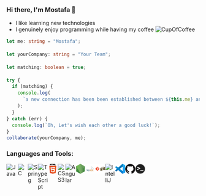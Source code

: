 ### Hi there, I'm Mostafa 👋 

- I like learning new technologies
- I genuinely enjoy programming while having my coffee    <img align="centered" alt="CupOfCoffee" width="16px" src="https://upload.wikimedia.org/wikipedia/commons/thumb/6/6e/Vector_cup_of_coffee.svg/468px-Vector_cup_of_coffee.svg.png" />




```typescript
let me: string = "Mostafa";

let yourCompany: string = "Your Team";

let matching: boolean = true;

try {
  if (matching) {
    console.log(
      `a new connection has been been established between ${this.me} and ${this.yourCompany}  `
    );
  }
} catch (err) {
  console.log(`Oh, Let's wish each other a good luck!`);
}
collaborate(yourCompany, me);


```






### Languages and Tools:
<img align="left" alt="Java" width="30px" src="https://cdn.worldvectorlogo.com/logos/java.svg" />
<img align="left" alt="C" width="26px" src="https://cdn.worldvectorlogo.com/logos/c.svg" />
<img align="left" alt="Spring" width="26px" src="https://cdn.worldvectorlogo.com/logos/spring-3.svg" />
<img align="left" alt="TypeScript" width="26px" src="https://cdn.worldvectorlogo.com/logos/typescript-2.svg" />
<img align="left" alt="HTML5" width="26px" src="https://raw.githubusercontent.com/github/explore/80688e429a7d4ef2fca1e82350fe8e3517d3494d/topics/html/html.png" />
<img align="left" alt="CSS3" width="20px" src="https://cdn.worldvectorlogo.com/logos/css-3.svg" />
<img align="left" alt="Angular" width="26px" src="https://cdn3.iconfinder.com/data/icons/logos-and-brands-adobe/512/21_Angular-512.png" />
<img align="left" alt="Node.js" width="26px" src="https://raw.githubusercontent.com/github/explore/80688e429a7d4ef2fca1e82350fe8e3517d3494d/topics/nodejs/nodejs.png" />
<img align="left" alt="MySQL" width="26px" src="https://raw.githubusercontent.com/github/explore/80688e429a7d4ef2fca1e82350fe8e3517d3494d/topics/mysql/mysql.png" />
<img align="left" alt="Git" width="26px" src="https://raw.githubusercontent.com/github/explore/80688e429a7d4ef2fca1e82350fe8e3517d3494d/topics/git/git.png" />
<img align="left" alt="IntelliJ" width="26px" src="https://upload.wikimedia.org/wikipedia/commons/9/9c/IntelliJ_IDEA_Icon.svg" />
<img align="left" alt="VisualStudioCode" width="26px" src="https://raw.githubusercontent.com/github/explore/80688e429a7d4ef2fca1e82350fe8e3517d3494d/topics/visual-studio-code/visual-studio-code.png" />
<img align="left" alt="GitHub" width="26px" src="https://raw.githubusercontent.com/github/explore/78df643247d429f6cc873026c0622819ad797942/topics/github/github.png" />
<img align="left" alt="Terminal" width="26px" src="https://raw.githubusercontent.com/github/explore/80688e429a7d4ef2fca1e82350fe8e3517d3494d/topics/terminal/terminal.png" />








